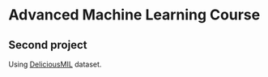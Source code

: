# Advanced Machine Learning Course
## Second project
Using [DeliciousMIL](https://github.com/hsoleimani/MLTM/tree/master/Data) dataset.